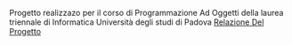 Progetto realizzazo per il corso di Programmazione Ad Oggetti della laurea triennale di Informatica Università degli studi di Padova
[Relazione Del Progetto](https://github.com/andreibobirica/Filament3dPrint/blob/79e5bfe5a9772c35638af9dd67ae13ad940b804a/relazione.pdf)
